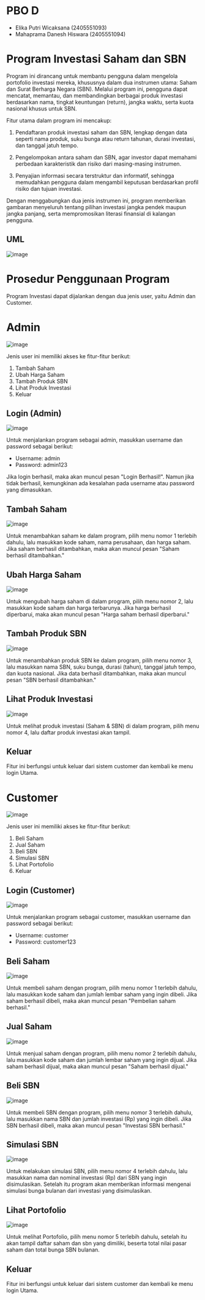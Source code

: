 # PBO D
* Elika Putri Wicaksana (2405551093)
* Mahaprama Danesh Hiswara (2405551094)

# Program Investasi Saham dan SBN
Program ini dirancang untuk membantu pengguna dalam mengelola portofolio investasi mereka, khususnya dalam dua instrumen utama: 
Saham dan Surat Berharga Negara (SBN). Melalui program ini, pengguna dapat mencatat, memantau, dan membandingkan berbagai produk 
investasi berdasarkan nama, tingkat keuntungan (return), jangka waktu, serta kuota nasional khusus untuk SBN.

Fitur utama dalam program ini mencakup:

1. Pendaftaran produk investasi saham dan SBN, lengkap dengan data seperti nama produk, suku bunga atau return tahunan, durasi investasi, dan tanggal jatuh tempo.

2. Pengelompokan antara saham dan SBN, agar investor dapat memahami perbedaan karakteristik dan risiko dari masing-masing instrumen.

3. Penyajian informasi secara terstruktur dan informatif, sehingga memudahkan pengguna dalam mengambil keputusan berdasarkan profil risiko dan tujuan investasi.

Dengan menggabungkan dua jenis instrumen ini, program memberikan gambaran menyeluruh tentang pilihan investasi jangka pendek maupun jangka panjang, serta mempromosikan literasi finansial di kalangan pengguna.

## UML
![image](PBO_UMLInvestasiSaham.png)


# Prosedur Penggunaan Program

Program Investasi dapat dijalankan dengan dua jenis user, yaitu Admin dan Customer.

# Admin
![image](https://github.com/user-attachments/assets/b50e786f-2cb0-4d95-a4c1-682c0764e07b)


Jenis user ini memiliki akses ke fitur-fitur berikut:
1. Tambah Saham
2. Ubah Harga Saham
3. Tambah Produk SBN
4. Lihat Produk Investasi
5. Keluar

## Login (Admin)
![image](https://github.com/user-attachments/assets/a3e9b090-82e4-4231-9233-999e370cdb9f)

Untuk menjalankan program sebagai admin, masukkan username dan password sebagai berikut:
* Username: admin
* Password: admin123


Jika login berhasil, maka akan muncul pesan "Login Berhasil!".
Namun jika tidak berhasil, kemungkinan ada kesalahan pada username atau password yang dimasukkan.


## Tambah Saham
![image](https://github.com/user-attachments/assets/5db894c4-3c5d-47c3-80ae-c2860105ea1e)


Untuk menambahkan saham ke dalam program, pilih menu nomor 1 terlebih dahulu, lalu masukkan kode saham, nama perusahaan, dan harga saham. Jika saham berhasil ditambahkan, maka akan muncul pesan "Saham berhasil ditambahkan."

## Ubah Harga Saham
![image](https://github.com/user-attachments/assets/0c0f0b4b-6d09-4d4e-bbef-783c30064344)


Untuk mengubah harga saham di dalam program, pilih menu nomor 2, lalu masukkan kode saham dan harga terbarunya. Jika harga berhasil diperbarui, maka akan muncul pesan "Harga saham berhasil diperbarui."

## Tambah Produk SBN
![image](https://github.com/user-attachments/assets/57bc3987-54ae-4c0c-84e6-dad70c3fe4d7)


Untuk menambahkan produk SBN ke dalam program, pilih menu nomor 3, lalu masukkan nama SBN, suku bunga, durasi (tahun), tanggal jatuh tempo, dan kuota nasional. Jika data berhasil ditambahkan, maka akan muncul pesan "SBN berhasil ditambahkan."

## Lihat Produk Investasi
![image](https://github.com/user-attachments/assets/d70ddf47-3802-4bb9-a7ca-ada49650a58d)

Untuk melihat produk investasi (Saham & SBN) di dalam program, pilih menu nomor 4, lalu daftar produk investasi akan tampil.

## Keluar
Fitur ini berfungsi untuk keluar dari sistem customer dan kembali ke menu login Utama.

# Customer
![image](https://github.com/user-attachments/assets/5b743915-c53d-44d3-8ffc-05ddad7cce44)


Jenis user ini memiliki akses ke fitur-fitur berikut:
1. Beli Saham
2. Jual Saham
3. Beli SBN
4. Simulasi SBN
5. Lihat Portofolio
6. Keluar
   
## Login (Customer)
![image](https://github.com/user-attachments/assets/91c8ea9b-fc85-4b03-8a3d-fe60bb90aba9)


Untuk menjalankan program sebagai customer, masukkan username dan password sebagai berikut:
* Username: customer
* Password: customer123

## Beli Saham
![image](https://github.com/user-attachments/assets/d8f577a9-76a0-4e47-9391-41b5e594fe16)


Untuk membeli saham dengan program, pilih menu nomor 1 terlebih dahulu, lalu masukkan kode saham dan jumlah lembar saham yang ingin dibeli. Jika saham berhasil dibeli, maka akan muncul pesan "Pembelian saham berhasil."


## Jual Saham
![image](https://github.com/user-attachments/assets/a2323f69-de28-498a-951a-7f1480651fd3)


Untuk menjual saham dengan program, pilih menu nomor 2 terlebih dahulu, lalu masukkan kode saham dan jumlah lembar saham yang ingin dijual. Jika saham berhasil dijual, maka akan muncul pesan "Saham berhasil dijual."


## Beli SBN
![image](https://github.com/user-attachments/assets/f45c1370-e1a7-4a9b-a020-fe498cf4358d)


Untuk membeli SBN dengan program, pilih menu nomor 3 terlebih dahulu, lalu masukkan nama SBN dan jumlah investasi (Rp) yang ingin dibeli. Jika SBN berhasil dibeli, maka akan muncul pesan "Investasi SBN berhasil."

## Simulasi SBN
![image](https://github.com/user-attachments/assets/4f44d55d-7295-488f-9eee-e73f9cf39570)


Untuk melakukan simulasi SBN, pilih menu nomor 4 terlebih dahulu, lalu masukkan nama dan nominal investasi (Rp) dari SBN yang ingin disimulasikan. Setelah itu program akan memberikan informasi mengenai simulasi bunga bulanan dari investasi yang disimulasikan.

## Lihat Portofolio
![image](https://github.com/user-attachments/assets/7f77704c-8afc-4274-8f93-e8bde99ad25b)


Untuk melihat Portofolio, pilih menu nomor 5 terlebih dahulu, setelah itu akan tampil daftar saham dan sbn yang dimiliki, beserta total nilai pasar saham dan total bunga SBN bulanan.

## Keluar 
Fitur ini berfungsi untuk keluar dari sistem customer dan kembali ke menu login Utama.
